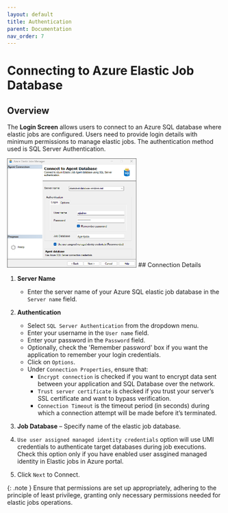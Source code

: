 ```yaml
---
layout: default
title: Authentication
parent: Documentation
nav_order: 7
---
```

# Connecting to Azure Elastic Job Database

## Overview
The **Login Screen** allows users to connect to an Azure SQL database where elastic jobs are configured. Users need to provide login details with minimum permissions to manage elastic jobs. The authentication method used is SQL Server Authentication.

<img src="../../media/login-screen.png"  style="width:60%; height:60%">
## Connection Details

1. **Server Name**
   - Enter the server name of your Azure SQL elastic job database in the `Server name` field.

2. **Authentication**
   - Select `SQL Server Authentication` from the dropdown menu.
   - Enter your username in the `User name` field.
   - Enter your password in the `Password` field.
   - Optionally, check the 'Remember password' box if you want the application to remember your login credentials.
   - Click on `Options`.
   - Under `Connection Properties`, ensure that:
        - `Encrypt connection` is checked if you want to encrypt data sent between your application and SQL Database over the network.
        - `Trust server certificate` is checked if you trust your server’s SSL certificate and want to bypass verification.
		- `Connection Timeout` is the timeout period (in seconds) during which a connection attempt will be made before it’s terminated.

4. **Job Database**
    – Specify name of the elastic job database.

5. `Use user assigned managed identity credentials` option will use UMI credentials to authenticate target databases during job executions. Check this option only if you have enabled user assgined managed identity in Elastic jobs in Azure portal. 

6. Click `Next` to Connect.

{: .note }
Ensure that permissions are set up appropriately, adhering to the principle of least privilege, granting only necessary permissions needed for elastic jobs operations.
